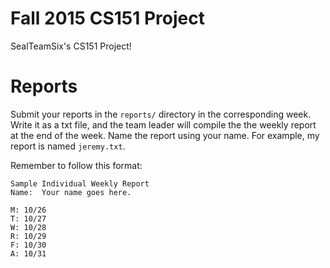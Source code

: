 # Fall 2015 CS151 Project
SealTeamSix's CS151 Project!

# Reports
Submit your reports in the `reports/` directory in the corresponding week. Write it as a txt
file, and the team leader will compile the the weekly report at the end of the week. Name
the report using your name. For example, my report is named `jeremy.txt`.

Remember to follow this format:

```
Sample Individual Weekly Report
Name:  Your name goes here.

M: 10/26
T: 10/27 
W: 10/28
R: 10/29 
F: 10/30 
A: 10/31
```
